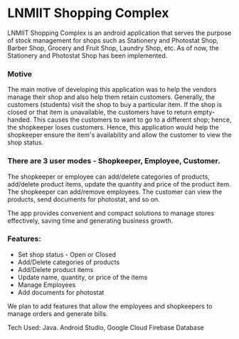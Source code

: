 # LNMIIT Shopping Complex

LNMIIT Shopping Complex is an android application that serves the purpose of stock management for shops such as Stationery and Photostat Shop, Barber Shop, Grocery and Fruit Shop, Laundry Shop, etc. As of now, the Stationery and Photostat Shop has been implemented.

### Motive
The main motive of developing this application was to help the vendors manage their shop and also help them retain customers. Generally, the customers (students) visit the shop to buy a particular item. If the shop is closed or that item is unavailable, the customers have to return empty-handed. This causes the customers to want to go to a different shop; hence, the shopkeeper loses customers. Hence, this application would help the shopkeeper ensure the item's availability and allow the customer to view the shop status.

### There are 3 user modes - Shopkeeper, Employee, Customer.
The shopkeeper or employee can add/delete categories of products, add/delete product items, update the quantity and price of the product item. The shopkeeper can add/remove employees. The customer can view the products, send documents for photostat, and so on.

The app provides convenient and compact solutions to manage stores effectively, saving time and generating business growth. 

### Features:
- Set shop status - Open or Closed
- Add/Delete categories of products
- Add/Delete product items
- Update name, quantity, or price of the items
- Manage Employees
- Add documents for photostat

We plan to add features that allow the employees and shopkeepers to manage orders and generate bills.

Tech Used: Java. Android Studio, Google Cloud Firebase Database
